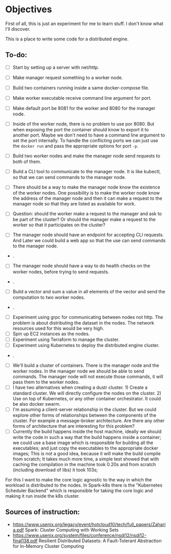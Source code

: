 # Objectives

First of all, this is just an experiment for me to learn stuff.
I don't know what I'll discover.

This is a place to write some code for a distributed engine.

## To-do:

- [ ] Start by setting up a server with net/http.
- [ ] Make manager request something to a worker node.
- [ ] Build two containers running inside a same docker-compose file.
- [ ] Make worker executable receive command line argument for port.
- [ ] Make default port be 8081 for the worker and 8080 for the manager node.

- [ ] Inside of the worker node, there is no problem to use por 8080. But when
      exposing the port the container should know to export it to another port.
      Maybe we don't need to have a command line argument to set the port
      internally. To handle the conflicting ports we can just use the `docker run`
      and pass the appropriate options for port `-p`.
- [ ] Build two worker nodes and make the manager node send requests to both of them.
- [ ] Build a CLI tool to communicate to the manager node. It is like kubectl, so
      that we can send commands to the manager node.
- [ ] There should be a way to make the manager node know the existence of the worker
      nodes. One possibility is to make the worker node know the address of the manager node
      and then it can make a request to the manager node so that they are listed as
      available for work.
- [ ] Question: should the worker make a request to the manager and ask to be
      part of the cluster? Or should the manager make a request to the worker
      so that it participates on the cluster?
- [ ] The manager node should have an endpoint for accepting CLI requests. And
      Later we could build a web app so that the use can send commands to the
      manager node.
- .
- [ ] The manager node should have a way to do health checks on the worker nodes, before trying to send requests.
- .
- [ ] Build a vector and sum a value in all elements of the vector and send the computation to two worker nodes.
- .
- [ ] Experiment using grpc for communicating between nodes not http.
      The problem is about distributing the dataset in the nodes. The network
      resources used for this would be very high.
- [ ] Spin up EC2 instances as the nodes.
- [ ] Experiment using Terraform to manage the cluster.
- [ ] Experiment using Kubernetes to deploy the distributed engine cluster.
- .
- [ ] We'll build a cluster of containers. There is the manager node and the worker
      nodes. In the manager node we should be able to send commands. The manager node
      will not execute those commands, it will pass them to the worker nodes.
- [ ] I have two alternatives when creating a dustr cluster. 1) Create a standard
      cluster. We will directly configure the nodes on the cluster. 2) Use on top
      of Kubernetes, or any other container orchestrator. It could be also docker swarm.
- [ ] I'm assuming a client-server relationship in the cluster. But we could
      explore other forms of relationships between the components of the cluster.
      For example a message-broker architecture.
      Are there any other forms of architecture that are interesting for this problem?
- [ ] Currently the build happens inside the host machine, ideally we should
      write the code in such a way that the build happens inside a container;
      we could use a base image which is responsible for building all the
      executables; and just copy the executables to the appropriate docker images;
      This is not a good idea, because it will make the build compile from
      scratch; It takes much more time, a simple test showed that with caching
      the compilation in the machine took 0.20s and from scratch (including
      download of libs) it took 103s;

For this I want to make the core logic agnostic to the way in which the workload
is distributed to the nodes.
In Spark-k8s there is the "Kubernetes Scheduler Backend" which is responsible for
taking the core logic and making it run inside the k8s cluster.

## Sources of instruction:

- https://www.usenix.org/legacy/event/hotcloud10/tech/full_papers/Zaharia.pdf Spark: Cluster Computing with Working Sets
- https://www.usenix.org/system/files/conference/nsdi12/nsdi12-final138.pdf Resilient Distributed Datasets: A Fault-Tolerant Abstraction for
  In-Memory Cluster Computing
